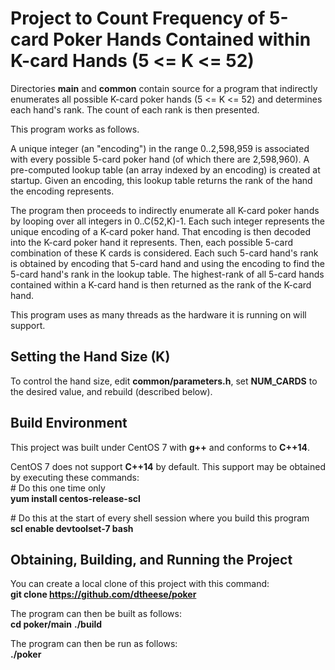 # Project to Count Frequency of 5-card Poker Hands Contained within K-card Hands (5 <= K <= 52)

Directories **main** and **common** contain source for a program that indirectly enumerates all possible K-card poker hands (5 <= K <= 52) and determines each hand's rank. The count of each rank is then presented.

This program works as follows.

A unique integer (an "encoding") in the range 0..2,598,959 is associated with every possible 5-card poker hand (of which there are 2,598,960). A pre-computed lookup table (an array indexed by an encoding) is created at startup. Given an encoding, this lookup table returns the rank of the hand the encoding represents.

The program then proceeds to indirectly enumerate all K-card poker hands by looping over all integers in 0..C(52,K)-1. Each such integer represents the unique encoding of a K-card poker hand. That encoding is then decoded into the K-card poker hand it represents. Then, each possible 5-card combination of these K cards is considered. Each such 5-card hand's rank is obtained by encoding that 5-card hand and using the encoding to find the 5-card hand's rank in the lookup table. The highest-rank of all 5-card hands contained within a K-card hand is then returned as the rank of the K-card hand.

This program uses as many threads as the hardware it is running on will support.

## Setting the Hand Size (K)
To control the hand size, edit **common/parameters.h**, set **NUM_CARDS** to the desired value, and rebuild (described below).

## Build Environment
This project was built under CentOS 7 with **g++** and conforms to **C++14**.

CentOS 7 does not support **C++14** by default. This support may be obtained by executing these commands:  
\# Do this one time only  
**yum install centos-release-scl**

\# Do this at the start of every shell session where you build this program  
**scl enable devtoolset-7 bash**

## Obtaining, Building, and Running the Project
You can create a local clone of this project with this command:  
**git clone https://github.com/dtheese/poker**

The program can then be built as follows:  
**cd poker/main**
**./build**

The program can then be run as follows:  
**./poker**
